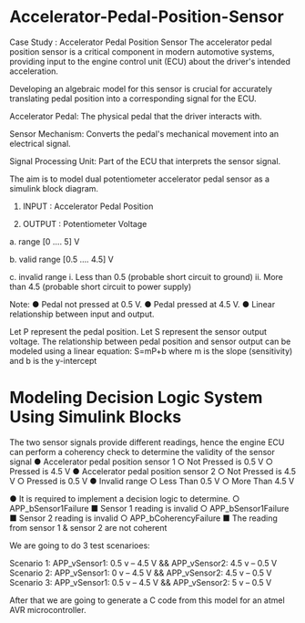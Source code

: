 # Accelerator-Pedal-Position-Sensor

 Case Study : Accelerator Pedal Position Sensor 
The accelerator pedal position sensor is a critical component in modern automotive systems, providing input to the engine control unit (ECU) about the driver's intended acceleration. 

Developing an algebraic model for this sensor is crucial for accurately translating pedal position into a corresponding signal for the ECU.

Accelerator Pedal: The physical pedal that the driver interacts with.

Sensor Mechanism: Converts the pedal's mechanical movement into an electrical signal.

Signal Processing Unit: Part of the ECU that interprets the sensor signal.

The aim is to model dual potentiometer accelerator pedal sensor as a simulink block diagram. 

1. INPUT : Accelerator Pedal Position
   
2. OUTPUT : Potentiometer Voltage
   
  a. range [0 ….  5] V
  
  b. valid range [0.5 …. 4.5] V
  
  c. invalid range 
    i. Less than 0.5 (probable short circuit to ground) 
    ii. More than 4.5 (probable short circuit to power supply)
    
Note: 
 ● Pedal not pressed at 0.5 V.
 ● Pedal pressed at 4.5 V. 
 ● Linear relationship between input and output.

Let P represent the pedal position.
Let S represent the sensor output voltage.
The relationship between pedal position and sensor output can be modeled using a linear equation: S=mP+b
where
 m is the slope (sensitivity) and b is the y-intercept
 
 # Modeling Decision Logic System Using Simulink Blocks 
 
 The two sensor signals provide different readings, hence the engine ECU can perform a coherency check to determine the validity of the sensor signal
 ● Accelerator pedal position sensor 1 
   ○ Not Pressed is 0.5 V 
   ○ Pressed is 4.5 V 
● Accelerator pedal position sensor 2 
  ○ Not Pressed is 4.5 V 
  ○ Pressed is 0.5 V 
● Invalid range 
 ○ Less Than 0.5 V
 ○ More Than 4.5 V 

● It is required to implement a decision logic to determine.
 ○ APP_bSensor1Failure
   ■ Sensor 1 reading is invalid 
 ○ APP_bSensor1Failure 
   ■ Sensor 2 reading is invalid 
 ○ APP_bCoherencyFailure 
   ■ The reading from sensor 1 & sensor 2 are not coherent

We are going to do 3 test scenarioes:

   Scenario 1: APP_vSensor1: 0.5 v – 4.5 V  && APP_vSensor2: 4.5 v – 0.5 V 
   Scenario 2: APP_vSensor1: 0 v – 4.5 V  && APP_vSensor2: 4.5 v – 0.5 V
   Scenario 3: APP_vSensor1: 0.5 v – 4.5 V  && APP_vSensor2: 5 v – 0.5 V 
   
After that we are going to generate a C code from this model for an atmel AVR microcontroller.
 
